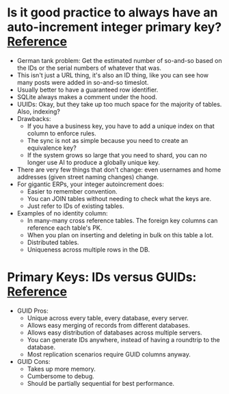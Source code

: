 # Is it good practice to always have an auto-increment integer primary key? [Reference](https://softwareengineering.stackexchange.com/questions/328458/is-it-good-practice-to-always-have-an-autoincrement-integer-primary-key?utm_medium=organic&utm_source=google_rich_qa&utm_campaign=google_rich_qa)

- German tank problem: Get the estimated number of so-and-so based on the IDs or the serial numbers of whatever that was.
- This isn't just a URL thing, it's also an ID thing, like you can see how many posts were added in so-and-so timeslot.
- Usually better to have a guaranteed row identifier.
- SQLite always makes a comment under the hood.
- UUIDs: Okay, but they take up too much space for the majority of tables. Also, indexing?
- Drawbacks:
  - If you have a business key, you have to add a unique index on that column to enforce rules.
  - The sync is not as simple because you need to create an equivalence key?
  - If the system grows so large that you need to shard, you can no longer use AI to produce a globally unique key.
- There are very few things that don't change: even usernames and home addresses (given street naming changes) change.
- For gigantic ERPs, your integer autoincrement does:
  - Easier to remember convention.
  - You can JOIN tables without needing to check what the keys are.
  - Just refer to IDs of existing tables.
- Examples of no identity column:
  - In many-many cross reference tables. The foreign key columns can reference each table's PK.
  - When you plan on inserting and deleting in bulk on this table a lot.
  - Distributed tables.
  - Uniqueness across multiple rows in the DB.


# Primary Keys: IDs versus GUIDs: [Reference](https://blog.codinghorror.com/primary-keys-ids-versus-guids/)

- GUID Pros:
  - Unique across every table, every database, every server.
  - Allows easy merging of records from different databases.
  - Allows easy distribution of databases across multiple servers.
  - You can generate IDs anywhere, instead of having a roundtrip to the database.
  - Most replication scenarios require GUID columns anyway.
- GUID Cons:
  - Takes up more memory.
  - Cumbersome to debug.
  - Should be partially sequential for best performance.
